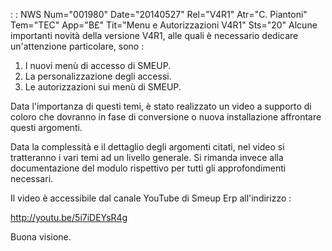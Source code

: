  :  : NWS Num="001980" Date="20140527" Rel="V4R1" Atr="C. Piantoni" Tem="TEC" App="B£" Tit="Menu e Autorizzazioni V4R1" Sts="20"
Alcune importanti novità della versione V4R1, alle quali è necessario dedicare un'attenzione particolare, sono : 

1) I nuovi menù di accesso di SMEUP.
2) La personalizzazione degli accessi.
3) Le autorizzazioni sui menù di SMEUP.

Data l'importanza di questi temi, è stato realizzato un video a supporto di coloro che dovranno in fase di conversione o nuova installazione affrontare questi argomenti.

Data la complessità e il dettaglio degli argomenti citati, nel video si tratteranno i vari temi ad un livello generale. Si rimanda invece alla documentazione del modulo rispettivo per tutti gli approfondimenti necessari.

Il video è accessibile dal canale YouTube di Smeup Erp all'indirizzo : 

http://youtu.be/5i7iDEYsR4g

Buona visione.
